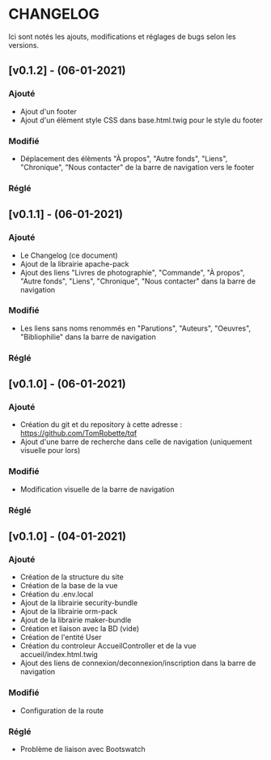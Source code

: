 CHANGELOG
=========
Ici sont notés les ajouts, modifications et réglages de bugs selon les versions.


## [v0.1.2] - (06-01-2021)

### Ajouté
- Ajout d'un footer
- Ajout d'un élèment style CSS dans base.html.twig pour le style du footer

### Modifié
- Déplacement des élèments "À propos", "Autre fonds", "Liens", "Chronique", "Nous contacter" de la barre de navigation vers le footer

### Réglé

## [v0.1.1] - (06-01-2021)

### Ajouté
- Le Changelog (ce document)
- Ajout de la librairie apache-pack
- Ajout des liens "Livres de photographie", "Commande", "À propos", "Autre fonds", "Liens", "Chronique", "Nous contacter" dans la barre de navigation

### Modifié
- Les liens sans noms renommés en "Parutions", "Auteurs", "Oeuvres", "Bibliophilie" dans la barre de navigation

### Réglé

## [v0.1.0] - (06-01-2021)

### Ajouté
- Création du git et du repository à cette adresse : https://github.com/TomRobette/tqf
- Ajout d'une barre de recherche dans celle de navigation (uniquement visuelle pour lors)

### Modifié
- Modification visuelle de la barre de navigation

### Réglé

## [v0.1.0] - (04-01-2021)

### Ajouté
- Création de la structure du site
- Création de la base de la vue
- Création du .env.local
- Ajout de la librairie security-bundle
- Ajout de la librairie orm-pack
- Ajout de la librairie maker-bundle
- Création et liaison avec la BD (vide)
- Création de l'entité User
- Création du controleur AccueilController et de la vue accueil/index.html.twig
- Ajout des liens de connexion/deconnexion/inscription dans la barre de navigation

### Modifié
- Configuration de la route

### Réglé
- Problème de liaison avec Bootswatch